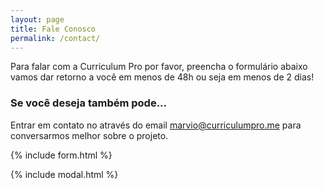 ```yaml
---
layout: page
title: Fale Conosco
permalink: /contact/
---
```


Para falar com a Curriculum Pro por favor, preencha o formulário abaixo vamos dar retorno a você  em menos de 48h ou seja em menos de 2 dias! 

### Se você deseja também pode...
Entrar em contato no através do email [marvio@curriculumpro.me](mailto:{{site.email}}) para conversarmos melhor sobre o projeto.

{% include form.html %}

{% include modal.html %}
